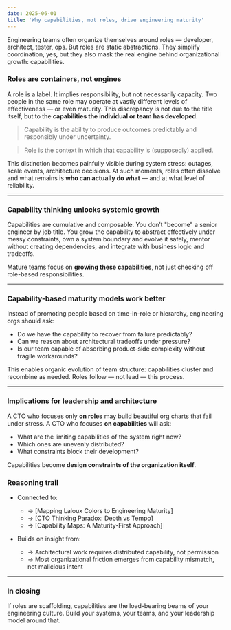 ```yaml
---
date: 2025-06-01
title: 'Why capabilities, not roles, drive engineering maturity'
---
```


Engineering teams often organize themselves around roles — developer, architect, tester, ops. But roles are static abstractions. They simplify coordination, yes, but they also mask the real engine behind organizational growth: capabilities.

###  Roles are containers, not engines

A role is a label. It implies responsibility, but not necessarily capacity. Two people in the same role may operate at vastly different levels of effectiveness — or even maturity. This discrepancy is not due to the title itself, but to the **capabilities the individual or team has developed**.

> Capability is the ability to produce outcomes predictably and responsibly under uncertainty. 

> Role is the context in which that capability is (supposedly) applied.

This distinction becomes painfully visible during system stress: outages, scale events, architecture decisions. At such moments, roles often dissolve and what remains is **who can actually do what** — and at what level of reliability.

---

### Capability thinking unlocks systemic growth

Capabilities are cumulative and composable. You don’t "become" a senior engineer by job title. You grow the capability to abstract effectively under messy constraints, own a system boundary and evolve it safely, mentor without creating dependencies, and integrate with business logic and tradeoffs.

Mature teams focus on **growing these capabilities**, not just checking off role-based responsibilities.

---

###  Capability-based maturity models work better

Instead of promoting people based on time-in-role or hierarchy, engineering orgs should ask:

* Do we have the capability to recover from failure predictably?
* Can we reason about architectural tradeoffs under pressure?
* Is our team capable of absorbing product-side complexity without fragile workarounds?

This enables organic evolution of team structure: capabilities cluster and recombine as needed. Roles follow — not lead — this process.

---

###  Implications for leadership and architecture

A CTO who focuses only **on roles** may build beautiful org charts that fail under stress.
A CTO who focuses **on capabilities** will ask:

* What are the limiting capabilities of the system right now?
* Which ones are unevenly distributed?
* What constraints block their development?

Capabilities become **design constraints of the organization itself**.

###  Reasoning trail

* Connected to:

    - → [Mapping Laloux Colors to Engineering Maturity]
    - → [CTO Thinking Paradox: Depth vs Tempo]
    - → [Capability Maps: A Maturity-First Approach]

* Builds on insight from:
    - → Architectural work requires distributed capability, not permission
    - → Most organizational friction emerges from capability mismatch, not malicious intent

---

### In closing

If roles are scaffolding, capabilities are the load-bearing beams of your engineering culture.
Build your systems, your teams, and your leadership model around that.